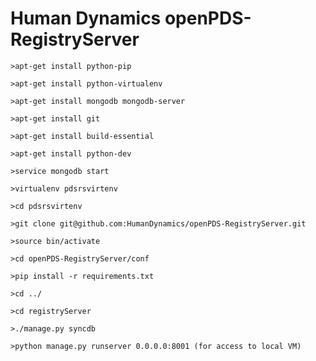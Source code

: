 Human Dynamics openPDS-RegistryServer
======================================

    >apt-get install python-pip
    
    >apt-get install python-virtualenv
    
    >apt-get install mongodb mongodb-server
    
    >apt-get install git
    
    >apt-get install build-essential
    
    >apt-get install python-dev
    
    >service mongodb start
    
    >virtualenv pdsrsvirtenv

    >cd pdsrsvirtenv
    
    >git clone git@github.com:HumanDynamics/openPDS-RegistryServer.git

    >source bin/activate
    
    >cd openPDS-RegistryServer/conf
    
    >pip install -r requirements.txt
    
    >cd ../
    
    >cd registryServer
    
    >./manage.py syncdb
    
    >python manage.py runserver 0.0.0.0:8001 (for access to local VM)
